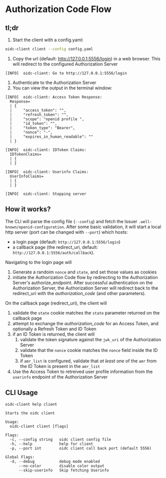# Authorization Code Flow

## tl;dr

1. Start the client with a config.yaml: 
```bash
oidc-client client --config config.yaml
```
1. Copy the url (default: http://127.0.0.1:5556/login) in a web browser. This will redirect to the configured Authorization Server
```
[INFO]  oidc-client: Go to http://127.0.0.1:5556/login
```
1. Authenticate to the Authorization Server
1. You can view the output in the terminal window:
```
[INFO]  oidc-client: Access Token Response:
  Response=
  | {
  |     "access_token": "",
  |     "refresh_token": "",
  |     "scope": "openid profile ",
  |     "id_token": "",
  |     "token_type": "Bearer",
  |     "nonce": "-",
  |     "expires_in_human_readable": ""
  | }
  
[INFO]  oidc-client: IDToken Claims:
  IDTokenClaims=
  | {
  | }
  
[INFO]  oidc-client: Userinfo Claims:
  UserInfoClaims=
  | {
  | }
  
[INFO]  oidc-client: Stopping server

```

## How it works?

The CLI will parse the config file (`--config`) and fetch the Issuer `.well-known/openid-configuration`. After some basic validation, it will start a local http server (port can be changed with `--port`) which hosts: 

* a login page (default: `http://127.0.0.1:5556/login`) 
* a callback page (the redirect_uri, default: `http://127.0.0.1:5556/auth/callback`).

Navigating to the login page will 

1. Generate a randoim `nonce` and `state`, and set those values as cookies
1. initiate the Authorization Code flow by redirecting to the Authorization Server's authorize_endpoint. After successful authentication on the Authorization Server, the Authorization Server will redirect back to the redirect_uri with the *authorization_code* (and other parameters). 



On the callback page (redirect_uri), the client will

1. validate the `state` cookie matches the `state` parameter returned on the callback page
1. attempt to exchange the *authorization_code* for an Access Token, and optionally a Refresh Token and ID Token
1. if an ID Token is returned, the client will
    1. validate the token signature against the `jwk_uri` of the Authorization Server
    1. validate that the `nonce` cookie matches the `nonce` field inside the ID Token
    1. if `amr_list` is configured, validate that _at least one_ of the `amr` from the ID Token is present in the `amr_list`
1. Use the Access Token to retreived user profile information from the `userinfo` endpoint of the Authorization Server



## CLI Usage
```
oidc-client help client
```
```                     
Starts the oidc client

Usage:
  oidc-client client [flags]

Flags:
  -c, --config string   oidc client config file
  -h, --help            help for client
  -p, --port int        oidc client call back port (default 5556)

Global Flags:
  -d, --debug           debug mode enabled
      --no-color        disable color output
      --skip-userinfo   Skip fetching Userinfo


```

